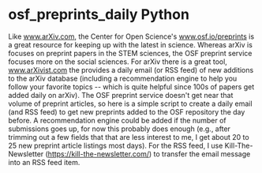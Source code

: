 # osf_preprints_daily Python
Like www.arXiv.com, the Center for Open Science's www.osf.io/preprints is a great resource for keeping up with the latest in science.  Whereas arXiv is focuses on preprint papers in the STEM sciences, the OSF preprint service focuses more on the social sciences. For arXiv there is a great tool, www.arXivist.com the provides a daily email (or RSS feed) of new additions to the arXiv database (including a recommendation engine to help you follow your favorite topics -- which is quite helpful since 100s of papers get added daily on arXiv). The OSF preprint service doesn't get near that volume of preprint articles, so here is a simple script to create a daily email (and RSS feed) to get new preprints added to the OSF repository the day before. A recommendation engine could be added if the number of submissions goes up, for now this probably does enough (e.g., after trimming out a few fields that that are less interest to me, I get about 20 to 25 new preprint article listings most days). For the RSS feed, I use Kill-The-Newsletter (https://kill-the-newsletter.com/) to transfer the email message into an RSS feed item. 
